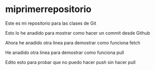 # miprimerrepositorio
Este es mi repositorio para las clases de Git

Esto lo he anadido para mostrar como hacer un commit desde Github

Ahora he anadido otra linea para demostrar como funciona fetch

He anadido otra linea para demostrar como funciona pull

Edito esto para probar que no puedo hacer push sin hacer pull
